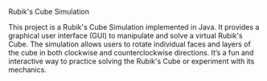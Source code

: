 Rubik's Cube Simulation

This project is a Rubik's Cube Simulation implemented in Java. It provides a graphical user interface (GUI) to manipulate and solve a virtual Rubik's Cube. The simulation allows users to rotate individual faces and layers of the cube in both clockwise and counterclockwise directions. It’s a fun and interactive way to practice solving the Rubik's Cube or experiment with its mechanics.
